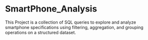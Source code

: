 # SmartPhone_Analysis
This Project is a collection of SQL queries to explore and analyze smartphone specifications using filtering, aggregation, and grouping operations on a structured dataset.
